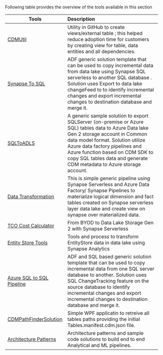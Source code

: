 Following table provides the overview of the tools available in this section 

|Tools           |Description |
|----------------- |:---|
|[CDMUtil](https://github.com/microsoft/Dynamics-365-FastTrack-Implementation-Assets/tree/master/Analytics/CDMUtilSolution)|Utility in GitHub to create views/external table ; this helped reduce adoption time for customers by creating view for table, data entities and all dependencies.|
|[Synapse To SQL](https://github.com/microsoft/Dynamics-365-FastTrack-Implementation-Assets/tree/master/Analytics/SynapseToSQL_ADF)|ADF generic solution template that can be used to copy incremental data from data lake using Synapse SQL serverless to another SQL database . Solution uses Export to data lake changeFeed to to identify incremental changes and export incremental changes to destination database and merge it.|
|[SQLToADLS](https://github.com/microsoft/Dynamics-365-FastTrack-Implementation-Assets/tree/master/Analytics/AzureDataFactoryARMTemplates/SQLToADLSFullExport)|A generic sample solution to export SQLServer (on-premise or Azure SQL) tables data to Azure Data lake Gen 2 storage account in Common data model format. Solution utilize Azure data factory pipelines and Azure function based on CDM SDK to copy SQL tables data and generate CDM metadata to Azure storage account.|
|[Data Transformation](https://github.com/microsoft/Dynamics-365-FastTrack-Implementation-Assets/tree/master/Analytics/DataTransform) | This is simple generic pipeline using Synapse Serverless and Azure Data Factory/ Synapse Pipelines to materialize logical dimension and fact tables created on Synapse serverless layer data lake and create view on synapse over materialized data.|
|[TCO Cost Calculator](https://github.com/microsoft/Dynamics-365-FastTrack-Implementation-Assets/tree/master/Analytics/CostCalculator) | From BYOD to Data Lake Storage Gen 2 with Synapse Serverless|
|[Entity Store Tools](https://github.com/microsoft/Dynamics-365-FastTrack-Implementation-Assets/tree/master/Analytics/EntityStoreTools)|Tools and process to transform EntityStore data in data lake using Synapse Analytics|
|[Azure SQL to SQL Pipeline](https://github.com/microsoft/Dynamics-365-FastTrack-Implementation-Assets/tree/master/Analytics/SQLToSQLADF)|ADF and SQL based generic solution template that can be used to copy incremental data from one SQL server database to another. Solution uses SQL ChangeTracking feature on the source database to identify incremental changes and export incremental changes to destination database and merge it.|
|[CDMPathFinderSolution](https://github.com/microsoft/Dynamics-365-FastTrack-Implementation-Assets/tree/master/Analytics/CDMPathFinderSolution)|Simple WPF applicatin to retreive all tables paths providing the initial Tables.manifest.cdm.json file.|
|[Architecture Patterns](https://github.com/microsoft/Dynamics-365-FastTrack-Implementation-Assets/tree/master/Analytics/ArchitecturePatterns)|Architecture patterns and sample code solutions to build end to end Analytical and ML pipelines. 


